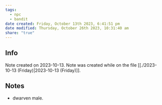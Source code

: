 ```yaml
---
tags:
  - npc
  - bandit
date created: Friday, October 13th 2023, 6:41:51 pm
date modified: Thursday, October 26th 2023, 10:31:40 am
share: "true"
---
```


## Info
Note created on 2023-10-13.
Note was created while on the file [[./2023-10-13 (Friday)|2023-10-13 (Friday)]].
## Notes
- dwarven male.